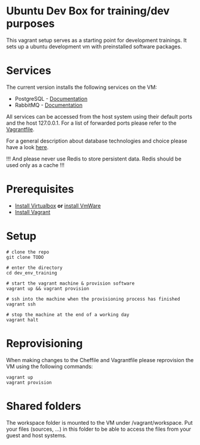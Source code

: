 # Ubuntu Dev Box for training/dev purposes

This vagrant setup serves as a starting point for development trainings.
It sets up a ubuntu development vm with preinstalled software packages.

# Services

The current version installs the following services on the VM:
* PostgreSQL - [Documentation](http://www.postgresql.org/docs/)
* RabbitMQ - [Documentation](https://www.rabbitmq.com/documentation.html)

All services can be accessed from the host system using their default ports and the host 127.0.0.1. For a list of forwarded ports please refer to the [Vagrantfile](Vagrantfile).

For a general description about database technologies and choice please have a look [here](https://www.digitalocean.com/community/tutorials/understanding-sql-and-nosql-databases-and-different-database-models).

!!! And please never use Redis to store persistent data. Redis should be used only as a cache !!!

# Prerequisites

* [Install Virtualbox](https://www.virtualbox.org/wiki/Downloads) **or** [install VmWare](http://www.vmware.com/de/products/player)
* [Install Vagrant](https://www.vagrantup.com/downloads.html)

# Setup
```
# clone the repo
git clone TODO

# enter the directory
cd dev_env_training

# start the vagrant machine & provision software
vagrant up && vagrant provision

# ssh into the machine when the provisioning process has finished
vagrant ssh

# stop the machine at the end of a working day
vagrant halt
```

# Reprovisioning

When making changes to the Cheffile and Vagrantfile please reprovision the VM using the following commands:
```
vagrant up
vagrant provision
```

# Shared folders

The workspace folder is mounted to the VM under /vagrant/workspace.
Put your files (sources, ...) in this folder to be able to access the files from your guest and host systems.
